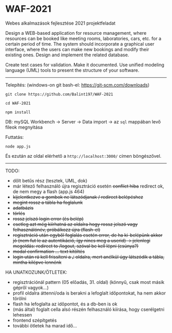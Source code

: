 # WAF-2021
Webes alkalmazások fejlesztése 2021 projektfeladat

Design a WEB-based application for resource management, where resources can be booked like meeting rooms, laboratories, cars, etc. for a certain period of time. The system should incorporate a graphical user interface, where the users can make new bookings and modify their existing ones. Design and implement the related database. 

Create test cases for validation. Make it documented. Use unified modeling language (UML) tools to present the structure of your software.

____________________________________________________

Telepítés: (windows-on git bash-el: https://git-scm.com/downloads)

`git clone https://github.com/Balint197/WAF-2021`

`cd WAF-2021`

`npm install` 

DB: mySQL Workbench -> Server -> Data import -> az `sql` mappában levő fileok megnyitása

Futtatás:

`node app.js`

És ezután az oldal elérhető a `http://localhost:3000/` címen böngészővel.

____________________________________________________

TODO:

* dőlt betűs rész (tesztek, UML, dok)
* már létező felhasználó újra regisztráció esetén ~~conflict hiba~~ redirect ok, de nem megy a flash (app.js 464)
* ~~kijelentkezve a gombok ne látszódjanak / redirect belépéshez~~
* ~~megint rossz a tábla ha foglalunk~~
* ~~adatbázis~~
* ~~törlés~~
* ~~rossz jelszó login error (és belép)~~
* ~~esetleg azt még kiírhatná az oldalra hogy rossz jelszó vagy felhasználónév, próbálkozz újra (flash-el)~~
* ~~regisztráció után egyből foglalás esetén error, de ha ki-belépünk akkor jó (nem fut le az autentikáció, így nincs meg a userid) -> jelenlegi megoldás: redirect to /logout, szóval be kell lépni (csúnya?)~~
* ~~modal confirmation ... text kitöltés~~
* ~~login után rá kell frissíteni a `/` oldalra, mert anélkül úgy látszódik a tábla, mintha kilépve lennénk~~

HA UNATKOZUNK/ÖTLETEK:

* regisztrációnál pattern (05 előadás, 31. oldal) (könnyű, csak most másik gépről vagyok...)
* profil oldalra áttenni/oda is berakni a lefoglalt időpontokat, ha nem akkor törölni
* flash ha lefoglalta az időpontot, és a db-ben is ok
* (más által) foglalt cella alsó részén felhasználó kiírása, hogy cserélgetni lehessen
* frontend szépítgetés
* további ötletek ha marad idő...
